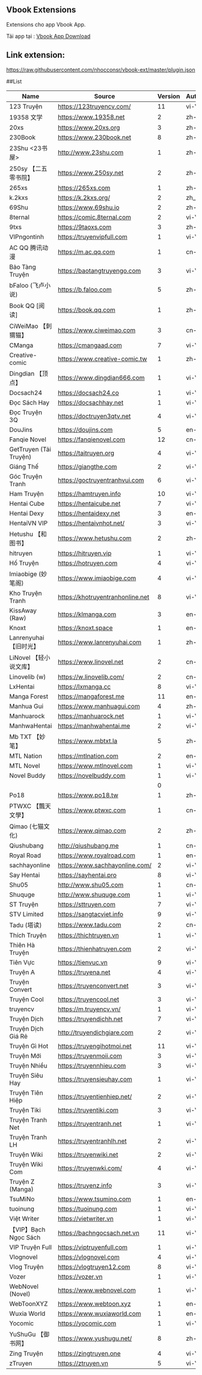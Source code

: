 ## Vbook Extensions

Extensions cho app Vbook App.


Tải app tại : [Vbook App Download](https://bit.ly/vbookapp)

## Link extension:

https://raw.githubusercontent.com/nhocconsr/vbook-ext/master/plugin.json


##List

| Name | Source | Version | Author | Lang | Type |
|------|--------|---------|--------|------|------|
| 123 Truyện | https://123truyencv.com/ | 11 | vi-VN | novel |
| 19358 文学 | https://www.19358.net | 2 | zh-CN | chinese_novel |
| 20xs | https://www.20xs.org | 3 | zh-CN | chinese_novel |
| 230Book | https://www.230book.net | 8 | zh-CN | chinese_novel |
| 23Shu <23书屋> | http://www.23shu.com | 1 | zh-CN | chinese_novel |
| 250sy 【二五零书院】 | https://www.250sy.net | 2 | zh-CN | chinese_novel |
| 265xs | https://265xs.com | 1 | zh-CN | chinese_novel |
| k.2kxs | https://k.2kxs.org/ | 2 | zh_CN | chinese_novel |
| 69Shu | https://www.69shu.io | 2 | zh-CN | chinese_novel |
| 8ternal | https://comic.8ternal.com | 2 | vi-VN | comic |
| 9txs | https://9taoxs.com | 3 | zh-CN | chinese_novel |
| VIPngontinh | https://truyenvipfull.com | 1 | vi-VN | novel |
| AC QQ 腾讯动漫 | https://m.ac.qq.com | 1 | cn-CN | comic |
| Bảo Tàng Truyện | https://baotangtruyengo.com | 3 | vi-VN | comic |
| bFaloo (飞卢小说) | https://b.faloo.com | 5 | zh-CN | chinese_novel |
| Book QQ [阅读] | https://book.qq.com | 1 | zh-CN | chinese_novel |
| CiWeiMao 【刺猬猫】 | https://www.ciweimao.com | 3 | cn-CN | chinese_novel |
| CManga | https://cmangaad.com | 7 | vi-VN | comic |
| Creative-comic | https://www.creative-comic.tw | 1 | zh-CN | comic |
| Dingdian 【顶点】 | https://www.dingdian666.com | 1 | vi-VN | chinese_novel |
| Docsach24 | https://docsach24.co | 1 | vi-VN | novel |
| Đọc Sách Hay | https://docsachhay.net | 1 | vi-VN | novel |
| Đọc Truyện 3Q | https://doctruyen3qtv.net | 4 | vi-VN | comic |
| DouJins | https://doujins.com | 5 | en-EN | comic |
| Fanqie Novel | https://fanqienovel.com | 12 | cn-CN | chinese_novel |
| GetTruyen (Tải Truyện) | https://taitruyen.org | 4 | vi-VN | novel |
| Giáng Thế | https://giangthe.com | 2 | vi-VN | novel |
| Góc Truyện Tranh | https://goctruyentranhvui.com | 6 | vi-VN | comic |
| Ham Truyện | https://hamtruyen.info | 10 | vi-VN | novel |
| Hentai Cube | https://hentaicube.net | 7 | vi-VN | comic |
| Hentai Dexy | https://hentaidexy.net | 3 | en-EN | comic |
| HentaiVN VIP | https://hentaivnhot.net/ | 3 | vi-VN | comic |
| Hetushu 【和图书】 | https://www.hetushu.com | 2 | zh-CN | chinese_novel |
| hitruyen | https://hitruyen.vip | 1 | vi-VN | comic |
| Hố Truyện | https://hotruyen.com | 4 | vi-VN | novel |
| Imiaobige  (妙笔阁) | https://www.imiaobige.com | 4 | vi-VN | chinese_novel |
| Kho Truyện Tranh | https://khotruyentranhonline.net | 8 | vi-VN | comic |
| KissAway (Raw) | https://klmanga.com | 3 | en-EN | comic |
| Knoxt | https://knoxt.space | 1 | en-EN | novel |
| Lanrenyuhai 【旧时光】 | https://www.lanrenyuhai.com | 1 | zh-CN | chinese_novel |
| LiNovel 【轻小说文库】 | https://www.linovel.net | 2 | cn-CN | chinese_novel |
| Linovelib (w) | https://w.linovelib.com/ | 2 | cn-CN | chinese_novel |
| LxHentai | https://lxmanga.cc | 8 | vi-VN | comic |
| Manga Forest | https://mangaforest.me | 11 | en-EN | comic |
| Manhua Gui | https://www.manhuagui.com | 4 | zh-CN | comic |
| Manhuarock | https://manhuarock.net | 1 | vi-VN | comic |
| ManhwaHentai | https://manhwahentai.me | 2 | vi-VN | comic |
| Mb TXT 【妙笔】 | https://www.mbtxt.la | 5 | zh-CN | chinese_novel |
| MTL Nation | https://mtlnation.com | 2 | en-EN | novel |
| MTL Novel | https://www.mtlnovel.com | 1 | vi-VN | novel |
| Novel Buddy | https://novelbuddy.com | 1 | vi-VN | novel |
|  |  | 0 |  |  |
| Po18 | https://www.po18.tw | 1 | zh-CN | chinese_novel |
| PTWXC 【飄天文學】 | https://www.ptwxc.com | 1 | cn-CN | chinese_novel |
| Qimao (七猫文化) | https://www.qimao.com | 2 | zh-CN | chinese_novel |
| Qiushubang | http://qiushubang.me | 1 | cn-ZH | novel |
| Royal Road | https://www.royalroad.com | 1 | en-EN | novel |
| sachhayonline | https://www.sachhayonline.com/ | 2 | vi-VN | novel |
| Say Hentai | https://sayhentai.pro | 8 | vi-VN | comic |
| Shu05 | http://www.shu05.com | 1 | cn-CN | chinese_novel |
| Shuquge | http://www.shuquge.com | 1 | vi-VN | chinese_novel |
| ST Truyện | https://sttruyen.com | 7 | vi-VN | novel |
| STV Limited | https://sangtacviet.info | 9 | vi-VN | novel |
| Tadu (塔读) | https://www.tadu.com | 2 | cn-CN | chinese_novel |
| Thích Truyện | https://thichtruyen.vn | 1 | vi-VN | novel |
| Thiên Hà Truyện | https://thienhatruyen.com | 2 | vi-VN | comic |
| Tiên Vực | https://tienvuc.vn | 9 | vi-VN | novel |
| Truyện A | https://truyena.net | 4 | vi-VN | novel |
| Truyện Convert | https://truyenconvert.net | 3 | vi-VN | novel |
| Truyện Cool | https://truyencool.net | 3 | vi-VN | comic |
| truyencv | https://m.truyencv.vn/ | 1 | vi-VN | novel |
| Truyện Dịch | https://truyendichh.net | 7 | vi-VN | novel |
| Truyện Dịch Giá Rẻ | http://truyendichgiare.com | 2 | vi-VN | novel |
| Truyện Gì Hot | https://truyengihotmoi.net | 11 | vi-VN | novel |
| Truyện Mới | https://truyenmoii.com | 3 | vi-VN | novel |
| Truyện Nhiều | https://truyennhieu.com | 3 | vi-VN |  |
| Truyện Siêu Hay | https://truyensieuhay.com | 1 | vi-VN | comic |
| Truyện Tiên Hiệp | https://truyentienhiep.net/ | 2 | vi-VN | novel |
| Truyện Tiki | https://truyentiki.com | 3 | vi-VN | novel |
| Truyện Tranh Net | https://truyentranh.net | 1 | vi-VN | comic |
| Truyện Tranh LH | https://truyentranhlh.net | 2 | vi-VN | comic |
| Truyện Wiki | https://truyenwiki.net | 2 | vi-VN | novel |
| Truyện Wiki Com | https://truyenwki.com/ | 4 | vi-VN | novel |
| Truyện Z (Manga) | https://truyenz.info | 3 | vi-VN | comic |
| TsuMiNo | https://www.tsumino.com | 1 | en-EN | comic |
| tuoinung | https://tuoinung.com | 1 | vi-VN | novel |
| Việt Writer | https://vietwriter.vn | 1 | vi-VN | novel |
| 【VIP】Bạch Ngọc Sách | https://bachngocsach.net.vn | 11 | vi-VN | novel |
| VIP Truyện Full | https://viptruyenfull.com | 1 | vi-VN | novel |
| Vlognovel | https://vlognovel.com | 4 | vi-VN | novel |
| Vlog Truyện | https://vlogtruyen12.com | 8 | vi-VN | comic |
| Vozer | https://vozer.vn | 1 | vi-VN | novel |
| WebNovel (Novel) | https://www.webnovel.com | 1 | vi-VN | novel |
| WebToonXYZ | https://www.webtoon.xyz | 1 | en-EN | comic |
| Wuxia World | https://www.wuxiaworld.com | 1 | en-EN | novel |
| Yocomic | https://yocomic.com | 1 | vi-VN | comic |
| YuShuGu 【御书网】 | https://www.yushugu.net/ | 8 | zh-CN | chinese_novel |
| Zing Truyện | https://zingtruyen.one | 4 | vi-VN | novel |
| zTruyen | https://ztruyen.vn | 5 | vi-VN | novel |
